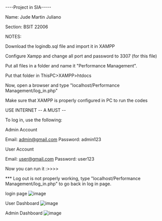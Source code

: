 ----Project in SIA-----

Name: Jude Martin Juliano

Section: BSIT 22006

NOTES:

Download the logindb.sql file and import it in XAMPP

Configure Xampp and change all port and password to 3307 (for this file)

Put all files in a folder and name it "Performance Management".

Put that folder in ThisPC>XAMPP>htdocs

Now, open a browser and type "localhost/Performance Management/log_in.php"

Make sure that XAMPP is properly configured in PC to run the codes

USE INTERNET -- A MUST --

To log in, use the following:

Admin Account

Email: admin@gmail.com Password: admin123

User Account

Email: user@gmail.com Password: user123

Now you can run it :>>>>

*** Log out is not properly working, type "localhost/Performance Management/log_in.php" to go back in log in page.

login page
![image](https://github.com/tinmarta/SIA_PROJECT-FINAL_2ND-VERSION/assets/112336330/819c16ae-ad2d-4cd2-8e7d-e7ff74123268)


User Dashboard
![image](https://github.com/tinmarta/SIA_PROJECT-FINAL_2ND-VERSION/assets/112336330/32c293cd-e37d-49b9-a5ec-2e0461d530a8)


Admin Dashboard
![image](https://github.com/tinmarta/SIA_PROJECT-FINAL_2ND-VERSION/assets/112336330/2717d065-83b7-40a5-9fa8-706745e0a4a6)
